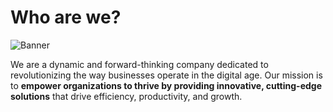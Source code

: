 # Who are we?

![Banner](https://github.com/perquillo/.github/assets/71089523/e5a9e17e-b111-4630-838d-d59eebbca014)

We are a dynamic and forward-thinking company dedicated to revolutionizing the way businesses operate in the digital age. Our mission is to **empower organizations to thrive by providing innovative, cutting-edge solutions** that drive efficiency, productivity, and growth.
